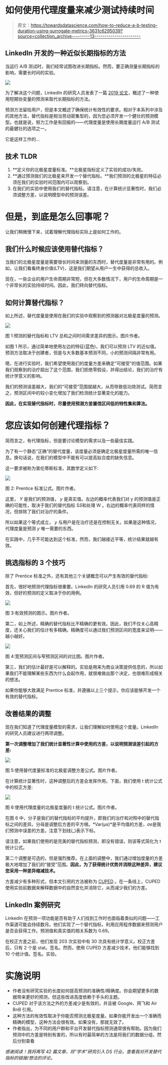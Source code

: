 # 如何使用代理度量来减少测试持续时间

> 原文：<https://towardsdatascience.com/how-to-reduce-a-b-testing-duration-using-surrogate-metrics-3631c6295039?source=collection_archive---------13----------------------->

## LinkedIn 开发的一种近似长期指标的方法

当运行 A/B 测试时，我们经常试图改进长期指标。然而，要正确测量长期指标的影响，需要长时间的实验。

![](img/832aeb3a6d07d0e8820a9b17223a569b.png)

为了解决这个问题，LinkedIn 的研究人员发表了一篇 [2019 论文](https://arxiv.org/pdf/2106.01421v1.pdf)，概述了一种使用短期协变量的预测来取代长期指标的方法。

预测方法留给用户，但是本文概述了确保统计有效性的要求。相对于本系列中涉及的其他方法，替代指标是相当劳动密集型的，因为您必须开发一个健壮的预测模型。也就是说，努力工作是有回报的——代理度量是使用长期度量运行 A/B 测试的最健壮的选项之一。

它是这样工作的…

## 技术 TLDR

1.  **定义你的北极星度量标准。**北极星指标定义了实验的成功/失败。
2.  **通过预测我们的北极星来开发一个替代指标。**我们预测的北极星的特征必须在我们的实验时间范围内可以观察到。
3.  在我们的实验中使用我们的替代指标。请注意，在计算统计显著性时，我们必须调整方差，以说明模型中的预测误差。

# 但是，到底是怎么回事呢？

让我们稍微慢下来，试着理解代理指标实际上是如何工作的。

## 我们什么时候应该使用替代指标？

当我们的北极星度量是需要很长时间来测量的东西时，替代度量是非常有用的。例如，让我们看看终身价值(LTV)，这是我们期望从用户一生中获得的总收入。

现在，一些企业的用户生命周期非常短，但在大多数情况下，用户的生命周期是一个非常长的实验持续时间。因此，我们转向替代指标。

## 如何计算替代指标？

如上所述，替代度量是使用在我们的实验中观察到的预测器对北极星度量的预测。

![](img/032b5eb9f70e27c94bc6abf45f073b72.png)

图 1:预测的替代指标和 LTV 总和之间时间需求差异的图示。图片作者。

如图 1 所示，通过简单地使用左边的特征(蓝色)，我们可以预测 LTV 的近似值。预测方法取决于创建者，但是与大多数基本预测不同，小的预测间隔非常有用。

嗯，在进行实验时，我们希望使用我们的度量方差来确定“可接受”的值范围。如果我们观察到的治疗超出了这个范围，我们拒绝零假设，并得出结论，我们的治疗有统计学意义的影响。

我们的预测误差越大，我们的“可接受”范围就越大，从而导致低功效测试。简而言之，预测区间中的较小变化增加了我们检测统计显著变化的能力。

**因此，在实现替代指标时，尽量使用预测方差置信区间低的特性集和算法。**

# 您应该如何创建代理指标？

简而言之，有代理指标，但是要讨论模型的需求以及一些最佳实践。

为了有一个静态“正确”的替代度量，该度量必须是确定北极星度量所需的唯一信息。换句话说，在我们的模型中不能有可以提高拟合度的缺失信息。

这一要求被称为普伦蒂斯标准，其数学定义如下:

![](img/6301696ebfbfcb8489b14bb789334972.png)

图 2: Prentice 标准公式。图片作者。

这里， *Y* 是我们的预测值， *y* 是真实值。左边的概率代表我们对 y 的预测值是正确的可能性，取决于我们的替代指标 S*S*和处理 W 。右边的概率代表同样的情况，但排除了我们对治疗的条件。

所以如果这个等式成立， *y* 与用户是在治疗还是在控制无关。如果是这种情况，代理度量是预测 *y* 唯一需要的东西。

在实践中，几乎不可能达到这个标准，然而，我们越接近平等，统计结果就越有效。

## 挑选指标的 3 个技巧

除了 Prentice 标准之外，还有其他三个关键概念可以产生有效的替代指标:

首先，很好地预测代理指标很重要。LinkedIn 的研究人员引用 0.69 的 R 值为有效，但好的预测的定义取决于你的用例。

![](img/a0c084d834ec3b9fa35b24d54ee52790.png)

图 3:有效预测的图示。图片作者。

第二，如上所述，精确的替代指标比不精确的更有效。因此，我们不仅关心高精度，还关心我们的估计有多精确。精确度可以通过我们预测区间的宽度来证明——越小越好。

![](img/4a1181dd65093257545a3c6b6d5a3994.png)

图 4:宽预测区间与窄预测区间的对比图。图片作者。

第三，我们的估计最好是可以解释的。实验是用来为商业决策提供信息的，所以如果我们不能理解某些东西为什么会起作用，就很难做出那个决定，也很难形成相关的想法。

如果你能够大致满足 Prentice 标准，并遵循以上三个提示，你应该能够开发一个有效的替代指标。

## 改善结果的调整

现在我们知道了代理度量模型的需求，让我们理解如何使用这个度量。LinkedIn 的研究人员建议进行两项调整。

**第一次调整增加了我们统计显著性计算中使用的方差，以说明预测误差引起的方差:**

![](img/bddc78547a1dcfeea8da2390f25506de.png)

图 5:使用替代度量标准的北极星调整方差公式。图片作者。

在计算统计显著性时，这种调整后的方差会发挥作用。下面，我们使用 t 统计公式中的校正方差:

![](img/01043631ef64cb3b8deac6f51f7e58c6.png)

图 6:使用代理度量的北极星度量的 t 统计公式。图片作者。

在图 6 中，分子是我们的替代指标的平均提升，即我们的治疗和对照中的替代指标之间的差异。分母是调整后方差的平方根。*Var(μs)*是平均值的方差，*σe*是我们预测中误差的方差。注意下划线(_)表示下标。

请注意，如果我们使用的是完美的替代指标预测，即没有错误，则该等式简化为 t 统计公式。

第二个调整是可选的，但是强烈推荐。在上面的调整中，我们通过增加度量的方差极大地增加了我们的“接受”范围。**因此，为了获得统计优势并消除这种差异，建议您采用一种差异缩减技术。**

方差减少有多种形式，但本文引用的方法被称为 [CUPED](/how-to-double-a-b-testing-speed-with-cuped-f80460825a90) 。在一条线上，CUPED 使用实验前数据来解释数据中的自然变化并消除它，从而减少我们的方差。

## LinkedIn 案例研究

LinkedIn 在预测一项功能是否有助于人们找到工作时也面临着类似的问题——工作渠道可能会持续数月。他们实现了一个替代指标，利用应用程序数据来预测用户是否会获得工作。预测值和真实值的相关系数为 0.69。

在校正方差之前，他们发现 203 次实验中有 30 次具有统计学意义。校正方差后，只有 2 个是 stat。签名。然而，使用 CUPED 方差减少技术，他们能够找到 10 个统计值。签名。实验。

# 实施说明

*   作者没有研究实验的长度如何提高预测的准确性/精确度。你会期望更多的数据带来更好的预测，但这些改进高度依赖于手头的主题。
*   CUPED 对于该方法之外的方差减少是有效的，并且被 Google、网飞和 Air BnB 引用。
*   这种方法的有效性取决于你能否预测北极星度量。如果你能开发出一个准确而精确的模型，这种方法会很有效。如果没有，那就无效了。
*   作者指出，为不同的用户群和平台开发替代指标预测通常很有帮助。因为我们预测中的方差是特别有害的，所以有时最简单的方法是将我们的数据分组，然后分别查看

*感谢阅读！我将再写 42 篇文章，将“学术”研究引入 DS 行业。查看我对开发替代指标的链接/想法的评论。*
